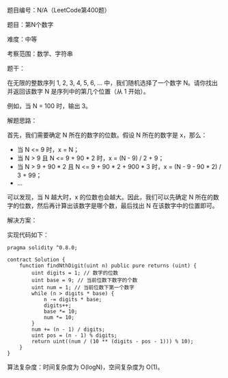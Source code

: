 题目编号：N/A（LeetCode第400题）

题目：第N个数字

难度：中等

考察范围：数学、字符串

题干：

在无限的整数序列 1, 2, 3, 4, 5, 6, ... 中，我们随机选择了一个数字 N。请你找出并返回该数字 N 是序列中的第几个位置（从 1 开始）。

例如，当 N = 100 时，输出 3。

解题思路：

首先，我们需要确定 N 所在的数字的位数。假设 N 所在的数字是 x，那么：

- 当 N <= 9 时，x = N；
- 当 N > 9 且 N <= 9 + 90 * 2 时，x = (N - 9) / 2 + 9；
- 当 N > 9 + 90 * 2 且 N <= 9 + 90 * 2 + 900 * 3 时，x = (N - 9 - 90 * 2) / 3 + 99；
- ...

可以发现，当 N 越大时，x 的位数也会越大。因此，我们可以先确定 N 所在的数字的位数，然后再计算出该数字是哪个数，最后找出 N 在该数字中的位置即可。

解决方案：

实现代码如下：

```solidity
pragma solidity ^0.8.0;

contract Solution {
    function findNthDigit(uint n) public pure returns (uint) {
        uint digits = 1; // 数字的位数
        uint base = 9; // 当前位数下数字的个数
        uint num = 1; // 当前位数下第一个数字
        while (n > digits * base) {
            n -= digits * base;
            digits++;
            base *= 10;
            num *= 10;
        }
        num += (n - 1) / digits;
        uint pos = (n - 1) % digits;
        return uint((num / (10 ** (digits - pos - 1))) % 10);
    }
}
```

算法复杂度：时间复杂度为 O(logN)，空间复杂度为 O(1)。